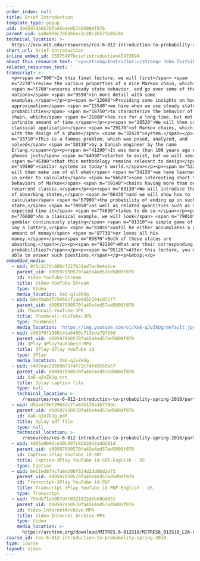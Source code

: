 ```yaml
---
order_index: null
title: Brief Introduction
template_type: popup
uid: d00597950570fa45e4ed57ed5008f076
parent_uid: ea0e960c7d6bb5ec3c28c2657fe85c0d
technical_location: >-
  https://ocw.mit.edu/resources/res-6-012-introduction-to-probability-spring-2018/part-iii-random-processes/brief-introduction
short_url: brief-introduction
inline_embed_id: 35975407briefintroduction43473694
about_this_resource_text: '<p><strong>Instructor:</strong> John Tsitsiklis</p>'
related_resources_text: ''
transcript: >-
  <p><span m="500">In this final lecture, we will first</span> <span
  m="2270">review the various properties of a nice Markov chain, which</span>
  <span m="5700">ensures steady state behavior, and go over some of the
  notions</span> <span m="9550">in more detail with some
  examples.</span></p><p><span m="12090">Providing some insights on how good an
  approximation</span> <span m="15540">we have when we use steady state
  probabilities</span> <span m="18750">to characterize the behavior of a Markov
  chain, which</span> <span m="21880">has run for a long time, but not an
  infinite amount of time.</span></p><p><span m="26520">We will then consider a
  classical application</span> <span m="29170">of Markov chains, which has to do
  with the design of a phone</span> <span m="32420">system.</span></p><p><span
  m="33710">This is a famous problem, which was posed, analyzed, and
  solved</span> <span m="38130">by a Danish engineer by the name
  Erlang.</span></p><p><span m="41290">It was more than 100 years ago when
  phones just</span> <span m="44090">started to exist, but we will see</span>
  <span m="46300">that this methodology remains relevant to design</span> <span
  m="49580">similar systems in today's world.</span></p><p><span m="52220">We
  will then make use of all what</span> <span m="54150">we have learned so far
  in order to calculate</span> <span m="56620">some interesting short term
  behaviors of Markov</span> <span m="59140">chains having more than one
  recurrent classes.</span></p><p><span m="63130">We will introduce the notion
  of absorbing states,</span> <span m="66430">and we will show how to
  calculate</span> <span m="67990">the probability of ending up in such a
  state,</span> <span m="70950">as well as related quantities such as the
  expected time it</span> <span m="74690">takes to do so.</span></p><p><span
  m="76600">As a classical example, we will look</span> <span m="79010">at the
  gambler continuously playing</span> <span m="81310">a simple game of chance,
  say a lottery,</span> <span m="83855">until he either accumulates a given
  amount of money</span> <span m="87730">or loses all his
  money.</span></p><p><span m="89870">Both of these states are
  absorbing.</span></p><p><span m="92280">What are their corresponding
  probabilities?</span></p><p><span m="95120">After this lecture, you will be
  able to answer such questions.</span></p><p>&nbsp;</p>
embedded_media:
  - uid: 9f5c217dc886cf227631ad7ac8e4a1ce
    parent_uid: d00597950570fa45e4ed57ed5008f076
    id: Video-YouTube-Stream
    title: Video-YouTube-Stream
    type: Video
    media_location: Xa6-qJvZkUg
  - uid: b0a49ab3f75955cf1a09d32204cd7277
    parent_uid: d00597950570fa45e4ed57ed5008f076
    id: Thumbnail-YouTube-JPG
    title: Thumbnail-YouTube-JPG
    type: Thumbnail
    media_location: 'https://img.youtube.com/vi/Xa6-qJvZkUg/default.jpg'
  - uid: c96870f196614da8400c713eda79739d
    parent_uid: d00597950570fa45e4ed57ed5008f076
    id: 3Play-3PlayYouTubeid-MP4
    title: 3Play-3Play YouTube id
    type: 3Play
    media_location: Xa6-qJvZkUg
  - uid: c407eac20699b7374f73c74f49555a5f
    parent_uid: d00597950570fa45e4ed57ed5008f076
    id: Xa6-qJvZkUg.srt
    title: 3play caption file
    type: null
    technical_location: >-
      /resources/res-6-012-introduction-to-probability-spring-2018/part-iii-random-processes/brief-introduction/Xa6-qJvZkUg.srt
  - uid: d5bedf0ef29643c7fa8db126a16778dc
    parent_uid: d00597950570fa45e4ed57ed5008f076
    id: Xa6-qJvZkUg.pdf
    title: 3play pdf file
    type: null
    technical_location: >-
      /resources/res-6-012-introduction-to-probability-spring-2018/part-iii-random-processes/brief-introduction/Xa6-qJvZkUg.pdf
  - uid: 4d05a9b96ce30c597c6bb2842addd81d
    parent_uid: d00597950570fa45e4ed57ed5008f076
    id: Caption-3Play YouTube id-SRT
    title: Caption-3Play YouTube id-SRT-English - US
    type: Caption
  - uid: 6e11ed8f4c7a8e29bf624d2dd0bd2e73
    parent_uid: d00597950570fa45e4ed57ed5008f076
    id: Transcript-3Play YouTube id-PDF
    title: Transcript-3Play YouTube id-PDF-English - US
    type: Transcript
  - uid: 75bdb71db807dff0321022dfb68b6031
    parent_uid: d00597950570fa45e4ed57ed5008f076
    id: Video-InternetArchive-MP4
    title: Video-Internet Archive-MP4
    type: Video
    media_location: >-
      https://archive.org/download/MITRES.6-012S18/MITRES6_012S18_L26-01_300k.mp4
course_id: res-6-012-introduction-to-probability-spring-2018
type: course
layout: video
---
```

